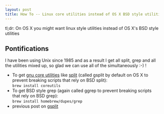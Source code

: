```yaml
---
layout: post
title: How To -- Linux core utilities instead of OS X BSD style utilities specifically split and grep 
---
```


tl;dr: On OS X you might want linux style utilities instead of OS X's BSD style utilities

## Pontifications

I have been using Unix since 1985 and as a result I get all split, grep and all the utilities mixed up, so glad we can use all of the simultaneously :-) !

* To get [gnu core utilities](https://www.gnu.org/software/coreutils/coreutils.html) like [split](https://www.gnu.org/software/coreutils/manual/coreutils.html#split-invocation) (called gsplit by default on OS X to prevent breaking scripts that rely on BSD split): <br />```brew install coreutils```
* To get BSD style grep (again called ggrep to prevent breaking scripts that rely on BSD grep):<br />```brew install homebrew/dupes/grep```
* previous post on [gsplit](http://rolandtanglao.com/2016/11/04/p1-gsplit-to-split-files-into-chunks/)
